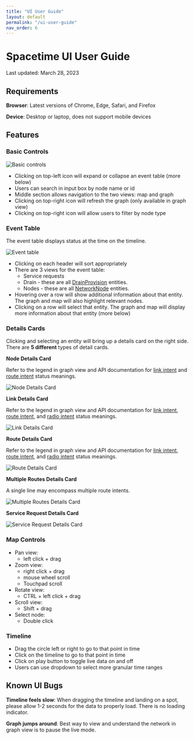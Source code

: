 ```yaml
---
title: "UI User Guide"
layout: default
permalink: "/ui-user-guide"
nav_order: 6
---
```


# Spacetime UI User Guide

Last updated: March 28, 2023

## Requirements
**Browser**: Latest versions of Chrome, Edge, Safari, and Firefox

**Device**: Desktop or laptop, does not support mobile devices

## Features

### Basic Controls
![Basic controls](/assets/ui_user_guide/basic_controls.png)

- Clicking on top-left icon will expand or collapse an event table (more below)
- Users can search in input box by node name or id
- Middle section allows navigation to the two views: map and graph
- Clicking on top-right icon will refresh the graph (only available in graph view)
- Clicking on top-right icon will allow users to filter by node type

### Event Table
The event table displays status at the time on the timeline.

![Event table](/assets/ui_user_guide/event_table.png)

- Clicking on each header will sort appropriately
- There are 3 views for the event table:
  - Service requests
  - Drain - these are all [DrainProvision](https://github.com/aalyria/api/blob/main/api/nbi/v1alpha/resources/service_request.proto#L169) entities.
  - Nodes - these are all [NetworkNode](https://github.com/aalyria/api/blob/main/api/nbi/v1alpha/resources/network_element.proto#L28) entities.
- Hovering over a row will show additional information about that entity. The graph and map will also highlight relevant nodes.
- Clicking on a row will select that entity. The graph and map will display more information about that entity (more below)

### Details Cards
Clicking and selecting an entity will bring up a details card on the right side. There are **5 different** types of detail cards.

**Node Details Card**

Refer to the legend in graph view and API documentation for [link intent](https://github.com/aalyria/api/blob/main/api/nbi/v1alpha/resources/intent.proto#L128) and [route intent](https://github.com/aalyria/api/blob/main/api/nbi/v1alpha/resources/intent.proto#L153) status meanings.

![Node Details Card](/assets/ui_user_guide/node_details_card.png)

**Link Details Card**

Refer to the legend in graph view and API documentation for [link intent](https://github.com/aalyria/api/blob/main/api/nbi/v1alpha/resources/intent.proto#L128), [route intent](https://github.com/aalyria/api/blob/main/api/nbi/v1alpha/resources/intent.proto#L153), and [radio intent](https://github.com/aalyria/api/blob/main/api/nbi/v1alpha/resources/intent.proto#L145) status meanings.

![Link Details Card](/assets/ui_user_guide/link_details_card.png)

**Route Details Card**

Refer to the legend in graph view and API documentation for [link intent](https://github.com/aalyria/api/blob/main/api/nbi/v1alpha/resources/intent.proto#L128), [route intent](https://github.com/aalyria/api/blob/main/api/nbi/v1alpha/resources/intent.proto#L153), and [radio intent](https://github.com/aalyria/api/blob/main/api/nbi/v1alpha/resources/intent.proto#L145) status meanings.

![Route Details Card](/assets/ui_user_guide/route_details_card.png)

**Multiple Routes Details Card**

A single line may encompass multiple route intents.

![Multiple Routes Details Card](/assets/ui_user_guide/multiple_route_details_card.png)

**Service Request Details Card**

![Service Request Details Card](/assets/ui_user_guide/service_request_details_card.png)

### Map Controls
- Pan view:
  - left click + drag
- Zoom view:
  - right click + drag
  - mouse wheel scroll
  - Touchpad scroll
- Rotate view:
  - CTRL + left click + drag
- Scroll view:
  - Shift + drag
- Select node:
  - Double click

### Timeline
- Drag the circle left or right to go to that point in time
- Click on the timeline to go to that point in time
- Click on play button to toggle live data on and off
- Users can use dropdown to select more granular time ranges 
<!-- 
### Link Report Overlay
Select any node and click the ‘View link report’ button on the right info panel. This overlay shows you what platforms are accessible to a selected platform by transceiver. Another way to think about it is all available links Spacetime can install. If access to a platform is not available, you will see the reason why. This is a great way to view all the platforms and links Spacetime is assessing at a given time.  

![Link Report Overlay](/assets/ui_user_guide/link_report_overlay.gif) -->

## Known UI Bugs
**Timeline feels slow**: When dragging the timeline and landing on a spot, please allow 1-2 seconds for the data to properly load. There is no loading indicator.

**Graph jumps around**: Best way to view and understand the network in graph view is to pause the live mode.
